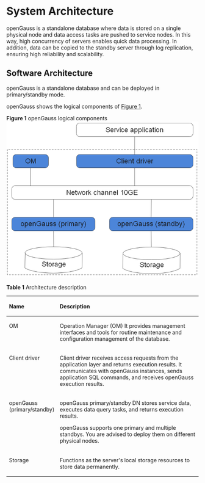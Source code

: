 # System Architecture<a name="EN-US_TOPIC_0289896518"></a>

openGauss is a standalone database where data is stored on a single physical node and data access tasks are pushed to service nodes. In this way, high concurrency of servers enables quick data processing. In addition, data can be copied to the standby server through log replication, ensuring high reliability and scalability.

## Software Architecture<a name="en-us_topic_0283136530_en-us_topic_0237080634_en-us_topic_0231764167_section1940043819751"></a>

openGauss is a standalone database and can be deployed in primary/standby mode.

openGauss shows the logical components of  [Figure 1](#en-us_topic_0283136530_en-us_topic_0237080634_en-us_topic_0231764167_fig5205420191411).

**Figure  1**  openGauss logical components<a name="en-us_topic_0283136530_en-us_topic_0237080634_en-us_topic_0231764167_fig5205420191411"></a>  
![](figures/opengauss-logical-components.png "opengauss-logical-components")

**Table  1**  Architecture description

<a name="en-us_topic_0283136530_en-us_topic_0237080634_en-us_topic_0231764167_table5479978919151"></a>
<table><thead align="left"><tr id="en-us_topic_0283136530_en-us_topic_0237080634_en-us_topic_0231764167_row4411284819151"><th class="cellrowborder" valign="top" width="14.469999999999999%" id="mcps1.2.3.1.1"><p id="en-us_topic_0283136530_en-us_topic_0237080634_en-us_topic_0231764167_p404366191511"><a name="en-us_topic_0283136530_en-us_topic_0237080634_en-us_topic_0231764167_p404366191511"></a><a name="en-us_topic_0283136530_en-us_topic_0237080634_en-us_topic_0231764167_p404366191511"></a>Name</p>
</th>
<th class="cellrowborder" valign="top" width="85.53%" id="mcps1.2.3.1.2"><p id="en-us_topic_0283136530_en-us_topic_0237080634_en-us_topic_0231764167_p7387596191511"><a name="en-us_topic_0283136530_en-us_topic_0237080634_en-us_topic_0231764167_p7387596191511"></a><a name="en-us_topic_0283136530_en-us_topic_0237080634_en-us_topic_0231764167_p7387596191511"></a>Description</p>
</th>
</tr>
</thead>
<tbody><tr id="en-us_topic_0283136530_en-us_topic_0237080634_en-us_topic_0231764167_row3200216592122"><td class="cellrowborder" valign="top" width="14.469999999999999%" headers="mcps1.2.3.1.1 "><p id="en-us_topic_0283136530_en-us_topic_0237080634_en-us_topic_0231764167_p1877290192147"><a name="en-us_topic_0283136530_en-us_topic_0237080634_en-us_topic_0231764167_p1877290192147"></a><a name="en-us_topic_0283136530_en-us_topic_0237080634_en-us_topic_0231764167_p1877290192147"></a>OM</p>
</td>
<td class="cellrowborder" valign="top" width="85.53%" headers="mcps1.2.3.1.2 "><p id="en-us_topic_0283136530_en-us_topic_0237080634_en-us_topic_0231764167_p4420997892147"><a name="en-us_topic_0283136530_en-us_topic_0237080634_en-us_topic_0231764167_p4420997892147"></a><a name="en-us_topic_0283136530_en-us_topic_0237080634_en-us_topic_0231764167_p4420997892147"></a>Operation Manager (OM) It provides management interfaces and tools for routine maintenance and configuration management of the database.</p>
</td>
</tr>
<tr id="en-us_topic_0283136530_en-us_topic_0237080634_en-us_topic_0231764167_row6476976919151"><td class="cellrowborder" valign="top" width="14.469999999999999%" headers="mcps1.2.3.1.1 "><p id="en-us_topic_0283136530_en-us_topic_0237080634_en-us_topic_0231764167_p11262944162914"><a name="en-us_topic_0283136530_en-us_topic_0237080634_en-us_topic_0231764167_p11262944162914"></a><a name="en-us_topic_0283136530_en-us_topic_0237080634_en-us_topic_0231764167_p11262944162914"></a>Client driver</p>
</td>
<td class="cellrowborder" valign="top" width="85.53%" headers="mcps1.2.3.1.2 "><p id="en-us_topic_0283136530_en-us_topic_0237080634_en-us_topic_0231764167_p23234897162914"><a name="en-us_topic_0283136530_en-us_topic_0237080634_en-us_topic_0231764167_p23234897162914"></a><a name="en-us_topic_0283136530_en-us_topic_0237080634_en-us_topic_0231764167_p23234897162914"></a>Client driver receives access requests from the application layer and returns execution results. It communicates with <span id="text1113502285312"><a name="text1113502285312"></a><a name="text1113502285312"></a>openGauss</span> instances, sends application SQL commands, and receives <span id="text51351822125311"><a name="text51351822125311"></a><a name="text51351822125311"></a>openGauss</span> execution results.</p>
</td>
</tr>
<tr id="en-us_topic_0283136530_en-us_topic_0237080634_en-us_topic_0231764167_row5813821019151"><td class="cellrowborder" valign="top" width="14.469999999999999%" headers="mcps1.2.3.1.1 "><p id="en-us_topic_0283136530_en-us_topic_0237080634_en-us_topic_0231764167_p29314576162914"><a name="en-us_topic_0283136530_en-us_topic_0237080634_en-us_topic_0231764167_p29314576162914"></a><a name="en-us_topic_0283136530_en-us_topic_0237080634_en-us_topic_0231764167_p29314576162914"></a><span id="text6736142565318"><a name="text6736142565318"></a><a name="text6736142565318"></a>openGauss</span> (primary/standby)</p>
</td>
<td class="cellrowborder" valign="top" width="85.53%" headers="mcps1.2.3.1.2 "><p id="en-us_topic_0283136530_en-us_topic_0237080634_en-us_topic_0231764167_p1933624014508"><a name="en-us_topic_0283136530_en-us_topic_0237080634_en-us_topic_0231764167_p1933624014508"></a><a name="en-us_topic_0283136530_en-us_topic_0237080634_en-us_topic_0231764167_p1933624014508"></a><span id="text12102162717535"><a name="text12102162717535"></a><a name="text12102162717535"></a>openGauss</span> primary/standby DN stores service data, executes data query tasks, and returns execution results.</p>
<p id="en-us_topic_0283136530_en-us_topic_0237080634_en-us_topic_0231764167_p56577630162914"><a name="en-us_topic_0283136530_en-us_topic_0237080634_en-us_topic_0231764167_p56577630162914"></a><a name="en-us_topic_0283136530_en-us_topic_0237080634_en-us_topic_0231764167_p56577630162914"></a><span id="text4319172855317"><a name="text4319172855317"></a><a name="text4319172855317"></a>openGauss</span> supports one primary and multiple standbys. You are advised to deploy them on different physical nodes.</p>
</td>
</tr>
<tr id="en-us_topic_0283136530_en-us_topic_0237080634_en-us_topic_0231764167_row4354812919183"><td class="cellrowborder" valign="top" width="14.469999999999999%" headers="mcps1.2.3.1.1 "><p id="en-us_topic_0283136530_en-us_topic_0237080634_en-us_topic_0231764167_p553181019183"><a name="en-us_topic_0283136530_en-us_topic_0237080634_en-us_topic_0231764167_p553181019183"></a><a name="en-us_topic_0283136530_en-us_topic_0237080634_en-us_topic_0231764167_p553181019183"></a>Storage</p>
</td>
<td class="cellrowborder" valign="top" width="85.53%" headers="mcps1.2.3.1.2 "><p id="en-us_topic_0283136530_en-us_topic_0237080634_en-us_topic_0231764167_p64149272191943"><a name="en-us_topic_0283136530_en-us_topic_0237080634_en-us_topic_0231764167_p64149272191943"></a><a name="en-us_topic_0283136530_en-us_topic_0237080634_en-us_topic_0231764167_p64149272191943"></a>Functions as the server's local storage resources to store data permanently.</p>
</td>
</tr>
</tbody>
</table>


